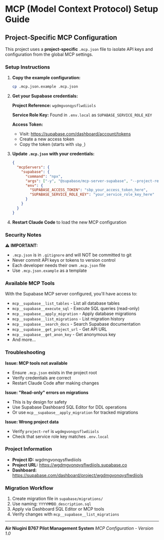 # MCP (Model Context Protocol) Setup Guide

## Project-Specific MCP Configuration

This project uses a **project-specific** `.mcp.json` file to isolate API keys and configuration from the global MCP settings.

### Setup Instructions

1. **Copy the example configuration:**
   ```bash
   cp .mcp.json.example .mcp.json
   ```

2. **Get your Supabase credentials:**

   **Project Reference:** `wgdmgvonqysflwdiiols`

   **Service Role Key:** Found in `.env.local` as `SUPABASE_SERVICE_ROLE_KEY`

   **Access Token:**
   - Visit: https://supabase.com/dashboard/account/tokens
   - Create a new access token
   - Copy the token (starts with `sbp_`)

3. **Update `.mcp.json` with your credentials:**
   ```json
   {
     "mcpServers": {
       "supabase": {
         "command": "npx",
         "args": ["-y", "@supabase/mcp-server-supabase", "--project-ref=wgdmgvonqysflwdiiols"],
         "env": {
           "SUPABASE_ACCESS_TOKEN": "sbp_your_access_token_here",
           "SUPABASE_SERVICE_ROLE_KEY": "your_service_role_key_here"
         }
       }
     }
   }
   ```

4. **Restart Claude Code** to load the new MCP configuration

### Security Notes

⚠️ **IMPORTANT:**
- `.mcp.json` is in `.gitignore` and will NOT be committed to git
- Never commit API keys or tokens to version control
- Each developer needs their own `.mcp.json` file
- Use `.mcp.json.example` as a template

### Available MCP Tools

With the Supabase MCP server configured, you'll have access to:

- `mcp__supabase__list_tables` - List all database tables
- `mcp__supabase__execute_sql` - Execute SQL queries (read-only)
- `mcp__supabase__apply_migration` - Apply database migrations
- `mcp__supabase__list_migrations` - List migration history
- `mcp__supabase__search_docs` - Search Supabase documentation
- `mcp__supabase__get_project_url` - Get API URL
- `mcp__supabase__get_anon_key` - Get anonymous key
- And more...

### Troubleshooting

**Issue: MCP tools not available**
- Ensure `.mcp.json` exists in the project root
- Verify credentials are correct
- Restart Claude Code after making changes

**Issue: "Read-only" errors on migrations**
- This is by design for safety
- Use Supabase Dashboard SQL Editor for DDL operations
- Or use `mcp__supabase__apply_migration` for tracked migrations

**Issue: Wrong project data**
- Verify `project-ref` is `wgdmgvonqysflwdiiols`
- Check that service role key matches `.env.local`

### Project Information

- **Project ID:** wgdmgvonqysflwdiiols
- **Project URL:** https://wgdmgvonqysflwdiiols.supabase.co
- **Dashboard:** https://supabase.com/dashboard/project/wgdmgvonqysflwdiiols

### Migration Workflow

1. Create migration file in `supabase/migrations/`
2. Use naming: `YYYYMMDD_description.sql`
3. Apply via Dashboard SQL Editor or MCP tools
4. Verify changes with `mcp__supabase__list_migrations`

---

**Air Niugini B767 Pilot Management System**
*MCP Configuration - Version 1.0*

